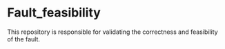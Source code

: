 # Fault_feasibility
This repository is responsible for validating the correctness and feasibility of the fault.
